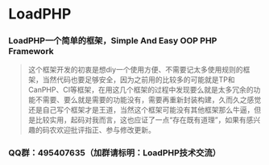 # LoadPHP
### LoadPHP一个简单的框架，Simple And Easy OOP PHP Framework

> 这个框架开发的初衷是想diy一个使用方便、不需要记太多使用规则的框架，当然代码也要足够安全，因为之前用的比较多的可能就是TP和CanPHP、CI等框架，在用这几个框架的过程中发现要么就是太多冗余的功能不需要、要么就是需要的功能没有，需要再重新封装构建，久而久之感觉还是自己写个框架才是王道，当然这个框架可能没有其他框架那么牛逼，但是比较实用，起码对我而言，这也应证了一点“存在既有道理”，如果有感兴趣的码农欢迎批评指正、参与修改更新。
### QQ群：495407635（加群请标明：LoadPHP技术交流）
